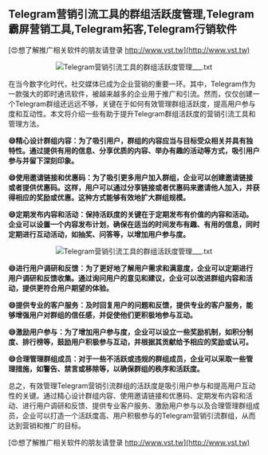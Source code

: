 ## **Telegram营销引流工具的群组活跃度管理,Telegram霸屏营销工具,Telegram拓客,Telegram行销软件**

[😍想了解推广相关软件的朋友请登录 http://www.vst.tw](http://www.vst.tw)

 <center><img src="https://vst.tw/MP4/tuiguang/png/5.png" alt="Telegram营销引流工具的群组活跃度管理___.txt"></center>

在当今数字化时代，社交媒体已成为企业营销的重要一环。其中，Telegram作为一款强大的即时通讯软件，被越来越多的企业用于推广和引流。然而，仅仅创建一个Telegram群组还远远不够，关键在于如何有效管理群组活跃度，提高用户参与度和互动性。本文将介绍一些有助于提升Telegram群组活跃度的营销引流工具和管理方法。

**😄精心设计群组内容：为了吸引用户，群组的内容应当与目标受众相关并具有独特性。通过提供有用的信息、分享优质的内容、举办有趣的活动等方式，吸引用户参与并留下深刻印象。**

**😄使用邀请链接和优惠码：为了吸引更多用户加入群组，企业可以创建邀请链接或者提供优惠码。这样，用户可以通过分享链接或者优惠码来邀请他人加入，并获得相应的奖励或优惠。这种方式能够有效地扩大群组规模。**

**😄定期发布内容和活动：保持活跃度的关键在于定期发布有价值的内容和活动。企业可以设置一个内容发布计划，确保在适当的时间发布有趣、有用的信息，同时定期进行互动活动，如抽奖、问答等，以增加用户参与度。**

 <center><img src="https://vst.tw/MP4/tuiguang/png/1.png" alt="Telegram营销引流工具的群组活跃度管理___.txt"></center>

**😄进行用户调研和反馈：为了更好地了解用户需求和满意度，企业可以定期进行用户调研和反馈收集。通过询问用户的意见和建议，企业可以改进群组内容和活动，提供更符合用户期望的体验。**

**😄提供专业的客户服务：及时回复用户的问题和反馈，提供专业的客户服务，能够增强用户对群组的信任感，并促使他们更积极地参与互动。**

**😄激励用户参与：为了增加用户参与度，企业可以设立一些奖励机制，如积分制度、排行榜等，鼓励用户积极参与互动，并根据其贡献给予相应的奖励或认可。**

**😄合理管理群组成员：对于一些不活跃或违规的群组成员，企业可以采取一些管理措施，如警告、禁言或移除等，以确保群组的秩序和活跃度。**

总之，有效管理Telegram营销引流群组的活跃度是吸引用户参与和提高用户互动性的关键。通过精心设计群组内容、使用邀请链接和优惠码、定期发布内容和活动、进行用户调研和反馈、提供专业客户服务、激励用户参与以及合理管理群组成员，企业可以打造一个活跃度高、用户积极参与的Telegram营销引流群组，从而达到营销和推广的目标。

[😍想了解推广相关软件的朋友请登录 http://www.vst.tw](http://www.vst.tw)



